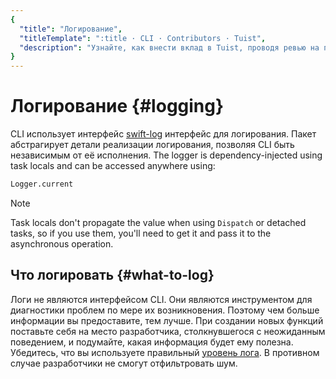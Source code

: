 ```yaml
---
{
  "title": "Логирование",
  "titleTemplate": ":title · CLI · Contributors · Tuist",
  "description": "Узнайте, как внести вклад в Tuist, проводя ревью на пулл-реквесты"
}
---
```

# Логирование {#logging}

CLI использует интерфейс [swift-log](https://github.com/apple/swift-log) интерфейс для логирования. Пакет абстрагирует детали реализации логирования, позволяя CLI быть независимым от её исполнения. The logger is dependency-injected using task locals and can be accessed anywhere using:

```bash
Logger.current
```

> [!NOTE]
> Task locals don't propagate the value when using `Dispatch` or detached tasks, so if you use them, you'll need to get it and pass it to the asynchronous operation.

## Что логировать {#what-to-log}

Логи не являются интерфейсом CLI. Они являются инструментом для диагностики проблем по мере их возникновения.
Поэтому чем больше информации вы предоставите, тем лучше.
При создании новых функций поставьте себя на место разработчика, столкнувшегося с неожиданным поведением, и подумайте, какая информация будет ему полезна.
Убедитесь, что вы используете правильный [уровень лога](https://www.swift.org/documentation/server/guides/libraries/log-levels.html). В противном случае разработчики не смогут отфильтровать шум.
